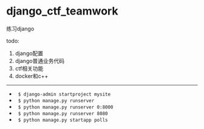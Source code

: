 # django_ctf_teamwork
练习django

todo:
1. django配置
2. django普通业务代码
3. ctf相关功能
4. docker和c++
----
+ `` $ django-admin startproject mysite``
+ `` $ python manage.py runserver``
+ `` $ python manage.py runserver 0:8000``
+ `` $ python manage.py runserver 8080``
+ `` $ python manage.py startapp polls``
